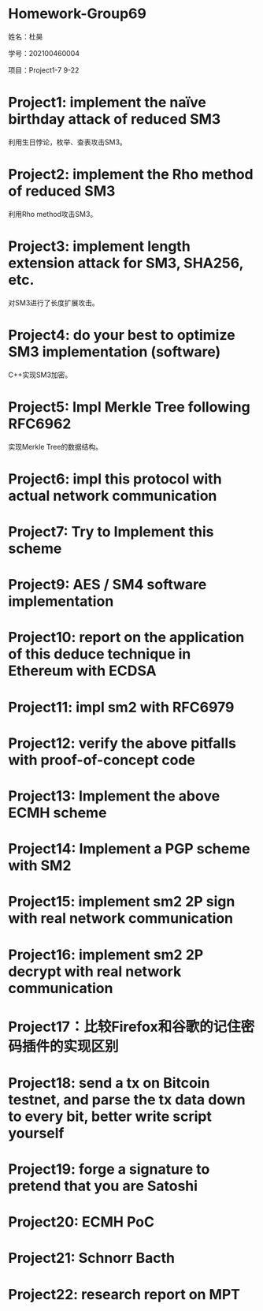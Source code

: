 # Homework-Group69

姓名：杜昊

学号：202100460004

项目：Project1-7 9-22

# Project1: implement the naïve birthday attack of reduced SM3

利用生日悖论，枚举、查表攻击SM3。

# Project2: implement the Rho method of reduced SM3

利用Rho method攻击SM3。

# Project3: implement length extension attack for SM3, SHA256, etc.

对SM3进行了长度扩展攻击。

# Project4: do your best to optimize SM3 implementation (software)

C++实现SM3加密。

# Project5: Impl Merkle Tree following RFC6962

实现Merkle Tree的数据结构。

# Project6: impl this protocol with actual network communication



# Project7: Try to Implement this scheme
# Project9: AES / SM4 software implementation
# Project10: report on the application of this deduce technique in Ethereum with ECDSA
# Project11: impl sm2 with RFC6979
# Project12: verify the above pitfalls with proof-of-concept code
# Project13: Implement the above ECMH scheme
# Project14: Implement a PGP scheme with SM2
# Project15: implement sm2 2P sign with real network communication
# Project16: implement sm2 2P decrypt with real network communication
# Project17：比较Firefox和谷歌的记住密码插件的实现区别
# Project18: send a tx on Bitcoin testnet, and parse the tx data down to every bit, better write script yourself
# Project19: forge a signature to pretend that you are Satoshi
# Project20: ECMH PoC
# Project21: Schnorr Bacth
# Project22: research report on MPT
